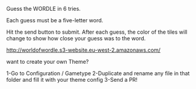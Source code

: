 Guess the WORDLE in 6 tries.

Each guess must be a five-letter word.

Hit the send button to submit. After each guess, the color of the tiles will change to show how close your guess was to the word.

http://worldofwordle.s3-website.eu-west-2.amazonaws.com/


want to create your own Theme?

1-Go to Configuration / Gametype
2-Duplicate and rename any file in that folder and fill it with your theme config
3-Send a PR!
